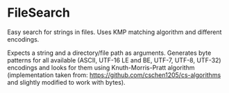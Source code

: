 # FileSearch
Easy search for strings in files. Uses KMP matching algorithm and different encodings.

Expects a string and a directory/file path as arguments.
Generates byte patterns for all available (ASCII, UTF-16 LE and BE, UTF-7, UTF-8, UTF-32) encodings and looks for them using Knuth-Morris-Pratt algorithm (implementation taken from: https://github.com/cschen1205/cs-algorithms and slightly modified to work with bytes).
